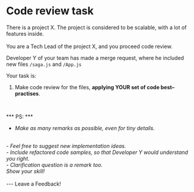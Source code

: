 # Code review task
There is a project X.  The project is considered to be scalable, with a lot of features inside.
<br/>
<br/>
You are a Tech Lead of the project X, and you proceed code review.
<br/>

Developer Y of your team has made a merge request, where he included new files `/saga.js` and `/App.js`

Your task is:
<br/>
1. Make code review for the files,  **applying YOUR set of code best–practises**.
<br/>

*** PS: ***
<br/>
<i>
- Make as many remarks as possible, even for tiny details.
<br/>
- Feel free to suggest new implementation ideas.
<br/>
- Include refactored code samples, so that Developer Y would understand you right.
<br/>
- Clarification question is a remark too.
<br/>
Show your skill!
<br/>
</i>
<br/>
---
Leave a Feedback!
